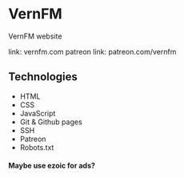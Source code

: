 # VernFM

VernFM website

link: vernfm.com
patreon link: patreon.com/vernfm

## Technologies

- HTML
- CSS
- JavaScript
- Git & Github pages
- SSH
- Patreon
- Robots.txt

#### Maybe use ezoic for ads?
